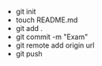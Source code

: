 <ul>
  <li>git init</li> 
  <li>touch README.md</li>
  <li>git add .</li>
  <li>git commit -m "Exam"</li>
  <li>git remote add origin url</li>
  <li>git push</li>
</ul
